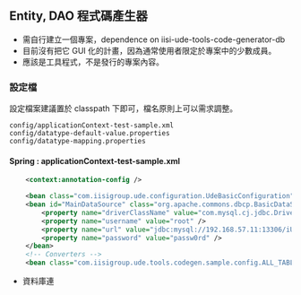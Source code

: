 
## Entity, DAO 程式碼產生器


* 需自行建立一個專案，dependence on iisi-ude-tools-code-generator-db
* 目前沒有把它 GUI 化的計畫，因為通常使用者限定於專案中的少數成員。
* 應該是工具程式，不是發行的專案內容。

### 設定檔

設定檔案建議置於 classpath 下即可，檔名原則上可以需求調整。

```
config/applicationContext-test-sample.xml 
config/datatype-default-value.properties
config/datatype-mapping.properties
```

#### Spring : applicationContext-test-sample.xml

``` xml
    <context:annotation-config />

    <bean class="com.iisigroup.ude.configuration.UdeBasicConfiguration" />
    <bean id="MainDataSource" class="org.apache.commons.dbcp.BasicDataSource" destroy-method="close">
        <property name="driverClassName" value="com.mysql.cj.jdbc.Driver" />
        <property name="username" value="root" />
        <property name="url" value="jdbc:mysql://192.168.57.11:13306/iUTDB_SpringMVC?characterEncoding=UTF-8&amp;useSSL=false" />
        <property name="password" value="passw0rd" />
    </bean>
    <!-- Converters -->
    <bean class="com.iisigroup.ude.tools.codegen.sample.config.ALL_TABLES" />
```

 *   資料庫連